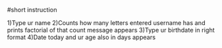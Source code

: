 #short instruction

1)Type ur name
2)Counts how many letters entered username has and prints factorial of
that count message appears 
3)Type ur birthdate in right format
4)Date today and ur age also in days appears
